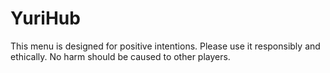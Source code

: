 # YuriHub
This menu is designed for positive intentions. Please use it responsibly and ethically. No harm should be caused to other players.

